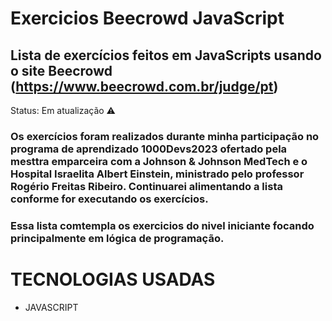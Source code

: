 # Exercicios Beecrowd JavaScript

## Lista de exercícios feitos em JavaScripts usando o site Beecrowd (https://www.beecrowd.com.br/judge/pt)

Status: Em atualização ⚠

### Os exercícios foram realizados durante minha participação no programa de aprendizado 1000Devs2023 ofertado pela mesttra emparceira com a Johnson & Johnson MedTech e o Hospital Israelita Albert Einstein, ministrado pelo professor Rogério Freitas Ribeiro. Continuarei alimentando a lista conforme for executando os exercícios.

### Essa lista comtempla os exercicios do nivel iniciante focando principalmente em lógica de programação. 



# TECNOLOGIAS USADAS
* JAVASCRIPT
